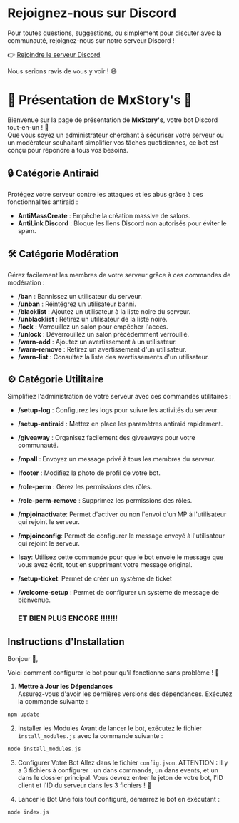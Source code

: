 # Rejoignez-nous sur Discord
Pour toutes questions, suggestions, ou simplement pour discuter avec la communauté, rejoignez-nous sur notre serveur Discord !

👉 [Rejoindre le serveur Discord](https://discord.gg/zykD35HXmH)

Nous serions ravis de vous y voir ! 😄

# 🌟 Présentation de **MxStory's** 🌟

Bienvenue sur la page de présentation de **MxStory's**, votre bot Discord tout-en-un ! 🎉  
Que vous soyez un administrateur cherchant à sécuriser votre serveur ou un modérateur souhaitant simplifier vos tâches quotidiennes, ce bot est conçu pour répondre à tous vos besoins.

## 🔒 Catégorie Antiraid

Protégez votre serveur contre les attaques et les abus grâce à ces fonctionnalités antiraid :

- **AntiMassCreate** : Empêche la création massive de salons.
- **AntiLink Discord** : Bloque les liens Discord non autorisés pour éviter le spam.

## 🛠️ Catégorie Modération

Gérez facilement les membres de votre serveur grâce à ces commandes de modération :

- **/ban** : Bannissez un utilisateur du serveur.
- **/unban** : Réintégrez un utilisateur banni.
- **/blacklist** : Ajoutez un utilisateur à la liste noire du serveur.
- **/unblacklist** : Retirez un utilisateur de la liste noire.
- **/lock** : Verrouillez un salon pour empêcher l'accès.
- **/unlock** : Déverrouillez un salon précédemment verrouillé.
- **/warn-add** : Ajoutez un avertissement à un utilisateur.
- **/warn-remove** : Retirez un avertissement d'un utilisateur.
- **/warn-list** : Consultez la liste des avertissements d'un utilisateur.

## ⚙️ Catégorie Utilitaire

Simplifiez l'administration de votre serveur avec ces commandes utilitaires :

- **/setup-log** : Configurez les logs pour suivre les activités du serveur.
- **/setup-antiraid** : Mettez en place les paramètres antiraid rapidement.
- **/giveaway** : Organisez facilement des giveaways pour votre communauté.
- **/mpall** : Envoyez un message privé à tous les membres du serveur.
- **!footer** : Modifiez la photo de profil de votre bot.
- **/role-perm** : Gérez les permissions des rôles.
- **/role-perm-remove** : Supprimez les permissions des rôles.
- **/mpjoinactivate**: Permet d\'activer ou non l\'envoi d\'un MP à l\'utilisateur qui rejoint le serveur.
- **/mpjoinconfig**: Permet de configurer le message envoyé à l\'utilisateur qui rejoint le serveur.
- **!say**: Utilisez cette commande pour que le bot envoie le message que vous avez écrit, tout en supprimant votre message original.
- **/setup-ticket**: Permet de créer un système de ticket
- **/welcome-setup** : Permet de configurer un système de message de bienvenue.

  ### ET BIEN PLUS ENCORE !!!!!!!
## Instructions d'Installation

Bonjour 👋,

Voici comment configurer le bot pour qu'il fonctionne sans problème ! 🚀

1. **Mettre à Jour les Dépendances**  
   Assurez-vous d'avoir les dernières versions des dépendances. Exécutez la commande suivante :
   
```bash
npm update
```
2. Installer les Modules
Avant de lancer le bot, exécutez le fichier `install_modules.js` avec la commande suivante :

```bash
node install_modules.js
```
3. Configurer Votre Bot
Allez dans le fichier `config.json`. ATTENTION : Il y a 3 fichiers à configurer : un dans commands, un dans events, et un dans le dossier principal. Vous devrez entrer le jeton de votre bot, l'ID client et l'ID du serveur dans les 3 fichiers ! 🔐

4. Lancer le Bot
Une fois tout configuré, démarrez le bot en exécutant :

```bash
node index.js
```

